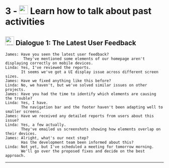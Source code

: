# 3 - <img width="28" height="28" src="https://img.icons8.com/color/28/great-britain.png" alt="great britain"/>  Learn how to talk about past activities

## <img width="28" height="28" src="https://img.icons8.com/color/28/great-britain.png" alt="great britain"/>  Dialogue 1: The Latest User Feedback

```
James: Have you seen the latest user feedback?
        They've mentioned some elements of our homepage aren't displaying correctly on mobile devices.
Linda: Yes, I've reviewed the reports.
       It seems we've got a UI display issue across different screen sizes.
James: Have we fixed anything like this before?
Linda: No, we haven't, but we've solved similar issues on other projects.
James: Have you had the time to identify which elements are causing the trouble?
Linda: Yes, I have.
       The navigation bar and the footer haven't been adapting well to smaller screens.
James: Have we received any detailed reports from users about this issue?
Linda: Yes, a few actually.
       They've emailed us screenshots showing how elements overlap on their devices.
James: Alright, what's our next step?
       Has the development team been informed about this?
Linda: Not yet, but I've scheduled a meeting for tomorrow morning.
       We'll go over the proposed fixes and decide on the best approach.
```

---
